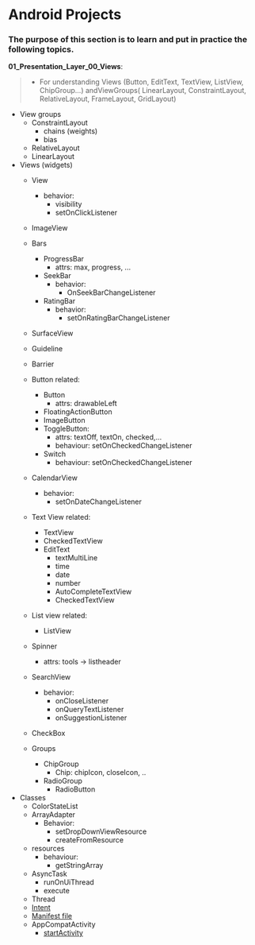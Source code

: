 # Android Projects
### The purpose of this section is to learn and put in practice the following topics.

__01_Presentation_Layer_00_Views__:<br>
> - For understanding Views (Button, EditText, TextView, ListView, ChipGroup...) andViewGroups( LinearLayout, ConstraintLayout, RelativeLayout, FrameLayout, GridLayout)
  
- View groups
  - ConstraintLayout
    - chains (weights)
    - bias
  - RelativeLayout
  - LinearLayout
- Views (widgets)
    - View
      - behavior:
        - visibility
        - setOnClickListener
    - ImageView
    - Bars
      - ProgressBar
        - attrs: max, progress, ...  
      - SeekBar 
        - behavior:
          - OnSeekBarChangeListener
      - RatingBar
        - behavior:
            - setOnRatingBarChangeListener
    - SurfaceView
    - Guideline
    - Barrier
    
    - Button related:
      - Button
        - attrs: drawableLeft
      - FloatingActionButton
      - ImageButton
      - ToggleButton:
        - attrs: textOff, textOn, checked,...
        - behaviour: setOnCheckedChangeListener
      - Switch
        - behaviour: setOnCheckedChangeListener
    - CalendarView
       - behavior:
         - setOnDateChangeListener
    - Text View related:
      - TextView
      - CheckedTextView
      - EditText
        - textMultiLine
        - time
        - date
        - number
        - AutoCompleteTextView
        - CheckedTextView  
    - List view related:
      - ListView
    - Spinner
      - attrs: tools -> listheader
    - SearchView
      - behavior: 
        - onCloseListener
        - onQueryTextListener
        - onSuggestionListener
    - CheckBox
    - Groups
      - ChipGroup
        - Chip: chipIcon, closeIcon, .. 
      - RadioGroup
        - RadioButton
- Classes 
  - ColorStateList
  - ArrayAdapter
    - Behavior: 
      - setDropDownViewResource
      - createFromResource
  - resources
    - behaviour:  
      - getStringArray
  - AsyncTask
    - runOnUiThread
    - execute
  - Thread
  - [Intent](https://developer.android.com/guide/components/intents-filters)
  - [Manifest file](https://developer.android.com/guide/components/fundamentals#Components)
  - AppCompatActivity
    - [startActivity](https://developer.android.com/reference/android/content/Context#startActivity(android.content.Intent))
      
